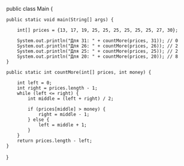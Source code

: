 public class Main {

    public static void main(String[] args) {

        int[] prices = {13, 17, 19, 25, 25, 25, 25, 25, 25, 27, 30};

        System.out.println("Для 31: " + countMore(prices, 31)); // 0
        System.out.println("Для 26: " + countMore(prices, 26)); // 2
        System.out.println("Для 25: " + countMore(prices, 25)); // 2
        System.out.println("Для 20: " + countMore(prices, 20)); // 8
    }

    public static int countMore(int[] prices, int money) {

        int left = 0;
        int right = prices.length - 1;
        while (left <= right) {
            int middle = (left + right) / 2;

            if (prices[middle] > money) {
                right = middle - 1;
            } else {
                left = middle + 1;
            }
        }
        return prices.length - left;
    }
}
